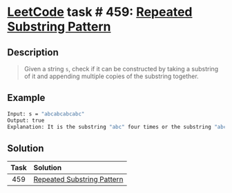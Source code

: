 # [LeetCode][leetcode] task # 459: [Repeated Substring Pattern][task]

Description
-----------

> Given a string `s`, check if it can be constructed by taking a substring of it
> and appending multiple copies of the substring together.

 Example
-------

```sh
Input: s = "abcabcabcabc"
Output: true
Explanation: It is the substring "abc" four times or the substring "abcabc" twice.
```

Solution
--------

| Task | Solution                               |
|:----:|:---------------------------------------|
| 459  | [Repeated Substring Pattern][solution] |


[leetcode]: <http://leetcode.com/>
[task]: <https://leetcode.com/problems/repeated-substring-pattern/>
[solution]: <https://github.com/wellaxis/praxis-leetcode/blob/main/src/main/java/com/witalis/praxis/leetcode/task/h5/p459/option/Practice.java>
